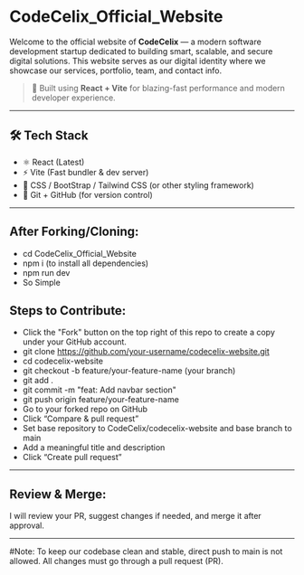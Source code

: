 # CodeCelix_Official_Website

Welcome to the official website of **CodeCelix** — a modern software development startup dedicated to building smart, scalable, and secure digital solutions. This website serves as our digital identity where we showcase our services, portfolio, team, and contact info.

> 🚀 Built using **React + Vite** for blazing-fast performance and modern developer experience.

---

## 🛠️ Tech Stack

- ⚛️ React (Latest)
- ⚡ Vite (Fast bundler & dev server)
- 🎨 CSS / BootStrap / Tailwind CSS (or other styling framework)
- 🔗 Git + GitHub (for version control)

---

## After Forking/Cloning:
- cd CodeCelix_Official_Website
- npm i (to install all dependencies)
- npm run dev
- So Simple

## Steps to Contribute:
- Click the "Fork" button on the top right of this repo to create a copy under your GitHub account.
- git clone https://github.com/your-username/codecelix-website.git
- cd codecelix-website
- git checkout -b feature/your-feature-name (your branch)
- git add .
- git commit -m "feat: Add navbar section"
- git push origin feature/your-feature-name
- Go to your forked repo on GitHub
- Click “Compare & pull request”
- Set base repository to CodeCelix/codecelix-website and base branch to main
- Add a meaningful title and description
- Click “Create pull request”

---

## Review & Merge:
I will review your PR, suggest changes if needed, and merge it after approval.

---

#Note: To keep our codebase clean and stable, direct push to main is not allowed. All changes must go through a pull request (PR).
